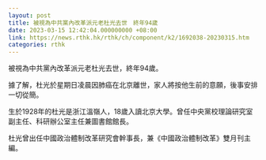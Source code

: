 ```yaml
---
layout: post
title: 被視為中共黨內改革派元老杜光去世　終年94歲
date: 2023-03-15 12:42:04.000000000 +08:00
link: https://news.rthk.hk/rthk/ch/component/k2/1692038-20230315.htm
categories: rthk
---
```


被視為中共黨內改革派元老杜光去世，終年94歲。

據了解，杜光於星期日凌晨因肺癌在北京離世，家人將按他生前的意願，後事安排一切從簡。

生於1928年的杜光是浙江溫嶺人，18歲入讀北京大學。曾任中央黨校理論研究室副主任、科研辦公室主任兼圖書館館長。

杜光曾出任中國政治體制改革研究會幹事長，兼《中國政治體制改革》雙月刊主編。
